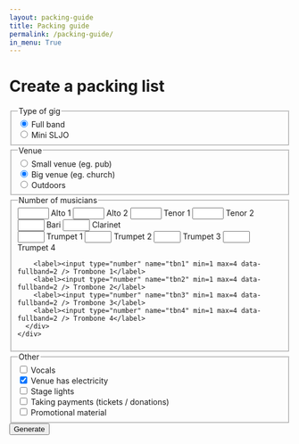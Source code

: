 ```yaml
---
layout: packing-guide
title: Packing guide
permalink: /packing-guide/
in_menu: True
---
```


# Create a packing list
<form method="GET" action="/packing-list" class="guide-buttons" name="packingguide">
  <fieldset>
    <legend>Type of gig</legend>
    <div><label><input type="radio" name="gig" value="full" checked /> Full band</label></div>
    <div><label><input type="radio" name="gig" value="mini" /> Mini SLJO</label></div>
  </fieldset>
  <fieldset>
    <legend>Venue</legend>
    <div><label><input type="radio" name="venue" value="small" /> Small venue (eg. pub)</label></div>
    <div><label><input type="radio" name="venue" value="big" checked /> Big venue (eg. church)</label></div>
    <div><label><input type="radio" name="venue" value="outdoor" /> Outdoors</label></div>
  </fieldset>
  <fieldset>
    <legend>Number of musicians</legend>
    <div class="two-flex">
      <div>
        <label><input type="number" name="alto1" min=1 max=12 data-fullband=6 /> Alto 1</label>
        <label><input type="number" name="alto2" min=1 max=12 data-fullband=10 /> Alto 2</label>
        <label><input type="number" name="tenor1" min=1 max=12 data-fullband=6 /> Tenor 1</label>
        <label><input type="number" name="tenor2" min=1 max=12 data-fullband=6 /> Tenor 2</label>
        <label><input type="number" name="bari" min=1 max=3 data-fullband=3 /> Bari</label>
        <label><input type="number" name="clarinet" min=1 max=4 data-fullband=3 /> Clarinet</label>
      </div>
      <div>
        <label><input type="number" name="tpt1" min=1 max=4 data-fullband=4 /> Trumpet 1</label>
        <label><input type="number" name="tpt2" min=1 max=4 data-fullband=4 /> Trumpet 2</label>
        <label><input type="number" name="tpt3" min=1 max=4 data-fullband=4 /> Trumpet 3</label>
        <label><input type="number" name="tpt4" min=1 max=4 data-fullband=4 /> Trumpet 4</label>

        <label><input type="number" name="tbn1" min=1 max=4 data-fullband=2 /> Trombone 1</label>
        <label><input type="number" name="tbn2" min=1 max=4 data-fullband=2 /> Trombone 2</label>
        <label><input type="number" name="tbn3" min=1 max=4 data-fullband=2 /> Trombone 3</label>
        <label><input type="number" name="tbn4" min=1 max=4 data-fullband=2 /> Trombone 4</label>
      </div>
    </div>
  </fieldset>
  <fieldset>
    <legend>Other</legend>
    <div>
      <label><input type="checkbox" name="vocal" value="yes" /> Vocals</label>
    </div>
    <div>
      <label><input type="checkbox" name="electric" value="yes" checked /> Venue has electricity</label>
    </div>
    <div>
      <label><input type="checkbox" name="lights" value="yes" /> Stage lights</label>
    </div>
    <div>
      <label><input type="checkbox" name="payments" value="yes" /> Taking payments (tickets / donations)</label>
    </div>
    <div>
      <label><input type="checkbox" name="promo" value="yes" /> Promotional material</label>
    </div>
  </fieldset>
  <button>Generate</button>
</form>
